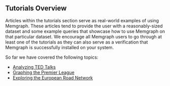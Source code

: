 ## Tutorials Overview

Articles within the tutorials section serve as real-world examples of using
Memgraph. These articles tend to provide the user with a reasonably-sized
dataset and some example queries that showcase how to use Memgraph on that
particular dataset. We encourage all Memgraph users to go through at least
one of the tutorials as they can also serve as a verification that Memgraph
is successfully installed on your system.

So far we have covered the following topics:

  * [Analyzing TED Talks](02_analyzing-TED-talks.md)
  * [Graphing the Premier League](03_graphing-the-premier-league.md)
  * [Exploring the European Road Network](04_exploring-the-european-road-network.md)
